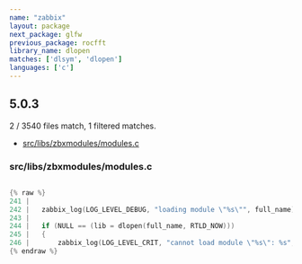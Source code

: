 ```yaml
---
name: "zabbix"
layout: package
next_package: glfw
previous_package: rocfft
library_name: dlopen
matches: ['dlsym', 'dlopen']
languages: ['c']
---
```

## 5.0.3
2 / 3540 files match, 1 filtered matches.

 - [src/libs/zbxmodules/modules.c](#srclibszbxmodulesmodulesc)

### src/libs/zbxmodules/modules.c

```c

{% raw %}
241 | 
242 | 	zabbix_log(LOG_LEVEL_DEBUG, "loading module \"%s\"", full_name);
243 | 
244 | 	if (NULL == (lib = dlopen(full_name, RTLD_NOW)))
245 | 	{
246 | 		zabbix_log(LOG_LEVEL_CRIT, "cannot load module \"%s\": %s", name, dlerror());
{% endraw %}

```